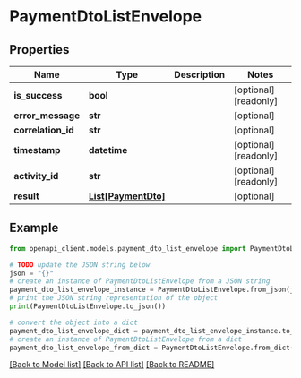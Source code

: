 # PaymentDtoListEnvelope


## Properties

Name | Type | Description | Notes
------------ | ------------- | ------------- | -------------
**is_success** | **bool** |  | [optional] [readonly] 
**error_message** | **str** |  | [optional] 
**correlation_id** | **str** |  | [optional] 
**timestamp** | **datetime** |  | [optional] [readonly] 
**activity_id** | **str** |  | [optional] [readonly] 
**result** | [**List[PaymentDto]**](PaymentDto.md) |  | [optional] 

## Example

```python
from openapi_client.models.payment_dto_list_envelope import PaymentDtoListEnvelope

# TODO update the JSON string below
json = "{}"
# create an instance of PaymentDtoListEnvelope from a JSON string
payment_dto_list_envelope_instance = PaymentDtoListEnvelope.from_json(json)
# print the JSON string representation of the object
print(PaymentDtoListEnvelope.to_json())

# convert the object into a dict
payment_dto_list_envelope_dict = payment_dto_list_envelope_instance.to_dict()
# create an instance of PaymentDtoListEnvelope from a dict
payment_dto_list_envelope_from_dict = PaymentDtoListEnvelope.from_dict(payment_dto_list_envelope_dict)
```
[[Back to Model list]](../README.md#documentation-for-models) [[Back to API list]](../README.md#documentation-for-api-endpoints) [[Back to README]](../README.md)


